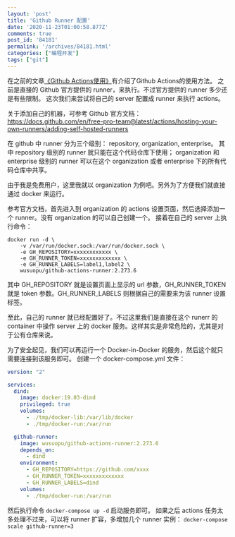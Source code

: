 ```yaml
---
layout: 'post'
title: 'Github Runner 配置'
date: '2020-11-23T01:00:58.877Z'
comments: true
post_id: '84181'
permalink: '/archives/84181.html'
categories: ["编程开发"]
tags: ["git"]
---
```


在之前的文章[《Github Actions使用》](/archives/84178.html)有介绍了Github Actions的使用方法。
之前是直接的 Github 官方提供的 runner，来执行。不过官方提供的 runner 多少还是有些限制。
这次我们来尝试将自己的 server 配置成 runner 来执行 actions。

关于添加自己的机器，可参考 Github 官方文档： https://docs.github.com/en/free-pro-team@latest/actions/hosting-your-own-runners/adding-self-hosted-runners

在 github 中 runner 分为三个级别： repository, organization, enterprise。
其中 repository 级别的 runner 就只能在这个代码仓库下使用；
organization 和 enterprise 级别的 runner 可以在这个 organization 或者 enterprise 下的所有代码仓库中共享。

由于我是免费用户，这里我就以 organization 为例吧。另外为了方便我们就直接通过 docker 来运行。

参考官方文档，首先进入到 organization 的 actions 设置页面，然后选择添加一个 runner。没有 organization 的可以自己创建一个。
接着在自己的 server 上执行命令：

```
docker run -d \
    -v /var/run/docker.sock:/var/run/docker.sock \
    -e GH_REPOSITORY=xxxxxxxxxxxx \
    -e GH_RUNNER_TOKEN=xxxxxxxxxxxxx \
    -e GH_RUNNER_LABELS=label1,label2 \
    wusuopu/github-actions-runner:2.273.6
```

其中 GH_REPOSITORY 就是设置页面上显示的 url 参数，GH_RUNNER_TOKEN 就是 token 参数。GH_RUNNER_LABELS 则根据自己的需要来为该 runner 设置标签。

至此，自己的 runner 就已经配置好了。不过这里我们是直接在这个 runerr 的 container 中操作 server 上的 docker 服务。这样其实是非常危险的，尤其是对于公有仓库来说。


为了安全起见，我们可以再运行一个 Docker-in-Docker 的服务，然后这个就只需要连接到该服务即可。
创建一个 docker-compose.yml 文件：

```yaml
version: "2"

services:
  dind:
    image: docker:19.03-dind
    privileged: true
    volumes:
      - ./tmp/docker-lib:/var/lib/docker
      - ./tmp/docker-run:/var/run

  github-runner:
    image: wusuopu/github-actions-runner:2.273.6
    depends_on:
      - dind
    environment:
      - GH_REPOSITORY=https://github.com/xxxx
      - GH_RUNNER_TOKEN=xxxxxxxxxxxxx
      - GH_RUNNER_LABELS=dind
    volumes:
      - ./tmp/docker-run:/var/run
```

然后执行命令 `docker-compose up -d` 启动服务即可。
如果之后 actions 任务太多处理不过来，可以将 runner 扩容，多增加几个 runner 实例： `docker-compose scale github-runner=3`

